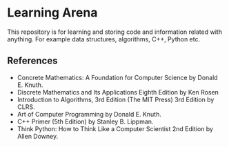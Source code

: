 # Learning Arena
This repository is for learning and storing code and information related with anything. For example data structures, algorithms, C++, Python etc.

## References
* Concrete Mathematics: A Foundation for Computer Science by Donald E. Knuth.
* Discrete Mathematics and Its Applications Eighth Edition by Ken Rosen
* Introduction to Algorithms, 3rd Edition (The MIT Press) 3rd Edition by CLRS.
* Art of Computer Programming by Donald E. Knuth.
* C++ Primer (5th Edition) by Stanley B. Lippman.
* Think Python: How to Think Like a Computer Scientist 2nd Edition by Allen Downey.